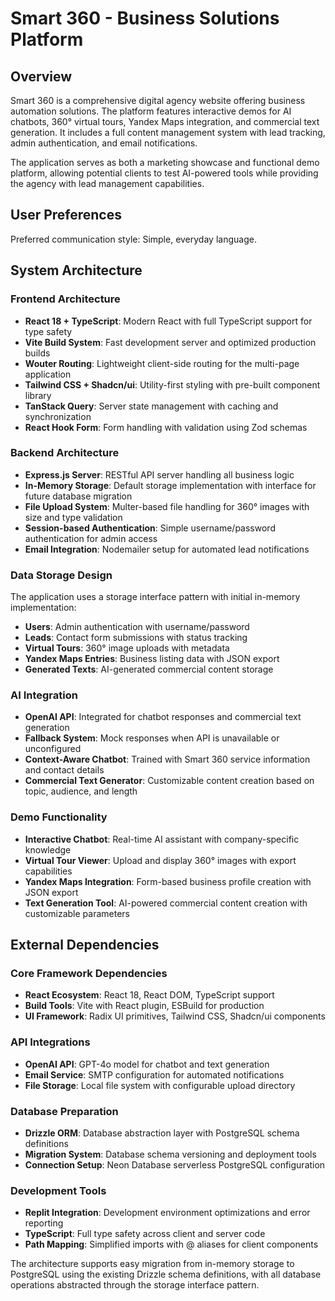# Smart 360 - Business Solutions Platform

## Overview

Smart 360 is a comprehensive digital agency website offering business automation solutions. The platform features interactive demos for AI chatbots, 360° virtual tours, Yandex Maps integration, and commercial text generation. It includes a full content management system with lead tracking, admin authentication, and email notifications.

The application serves as both a marketing showcase and functional demo platform, allowing potential clients to test AI-powered tools while providing the agency with lead management capabilities.

## User Preferences

Preferred communication style: Simple, everyday language.

## System Architecture

### Frontend Architecture
- **React 18 + TypeScript**: Modern React with full TypeScript support for type safety
- **Vite Build System**: Fast development server and optimized production builds
- **Wouter Routing**: Lightweight client-side routing for the multi-page application
- **Tailwind CSS + Shadcn/ui**: Utility-first styling with pre-built component library
- **TanStack Query**: Server state management with caching and synchronization
- **React Hook Form**: Form handling with validation using Zod schemas

### Backend Architecture
- **Express.js Server**: RESTful API server handling all business logic
- **In-Memory Storage**: Default storage implementation with interface for future database migration
- **File Upload System**: Multer-based file handling for 360° images with size and type validation
- **Session-based Authentication**: Simple username/password authentication for admin access
- **Email Integration**: Nodemailer setup for automated lead notifications

### Data Storage Design
The application uses a storage interface pattern with initial in-memory implementation:
- **Users**: Admin authentication with username/password
- **Leads**: Contact form submissions with status tracking
- **Virtual Tours**: 360° image uploads with metadata
- **Yandex Maps Entries**: Business listing data with JSON export
- **Generated Texts**: AI-generated commercial content storage

### AI Integration
- **OpenAI API**: Integrated for chatbot responses and commercial text generation
- **Fallback System**: Mock responses when API is unavailable or unconfigured
- **Context-Aware Chatbot**: Trained with Smart 360 service information and contact details
- **Commercial Text Generator**: Customizable content creation based on topic, audience, and length

### Demo Functionality
- **Interactive Chatbot**: Real-time AI assistant with company-specific knowledge
- **Virtual Tour Viewer**: Upload and display 360° images with export capabilities
- **Yandex Maps Integration**: Form-based business profile creation with JSON export
- **Text Generation Tool**: AI-powered commercial content creation with customizable parameters

## External Dependencies

### Core Framework Dependencies
- **React Ecosystem**: React 18, React DOM, TypeScript support
- **Build Tools**: Vite with React plugin, ESBuild for production
- **UI Framework**: Radix UI primitives, Tailwind CSS, Shadcn/ui components

### API Integrations
- **OpenAI API**: GPT-4o model for chatbot and text generation
- **Email Service**: SMTP configuration for automated notifications
- **File Storage**: Local file system with configurable upload directory

### Database Preparation
- **Drizzle ORM**: Database abstraction layer with PostgreSQL schema definitions
- **Migration System**: Database schema versioning and deployment tools
- **Connection Setup**: Neon Database serverless PostgreSQL configuration

### Development Tools
- **Replit Integration**: Development environment optimizations and error reporting
- **TypeScript**: Full type safety across client and server code
- **Path Mapping**: Simplified imports with @ aliases for client components

The architecture supports easy migration from in-memory storage to PostgreSQL using the existing Drizzle schema definitions, with all database operations abstracted through the storage interface pattern.